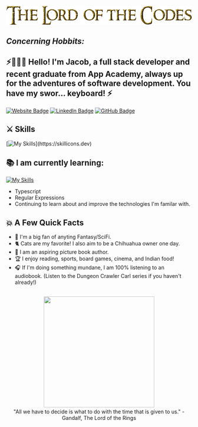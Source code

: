 ![Golden Text](images/LordoftheCodes.png)

## *Concerning Hobbits:*
<h2>⚡🧙🏼‍♂️ Hello! I'm Jacob, a full stack developer and recent graduate from App Academy, always up for the adventures of software development. You have my swor... keyboard! ⚡</a></h2>

<p><a href="https://stodtmeister.me"><img src="https://img.shields.io/badge/Portfolio-%3055.svg?style=for-the-badge&logo=firefox&logoColor=#FF7139" alt="Website Badge"></a> <a href="https://www.linkedin.com/in/jacob-stodtmeister-b7b92a11b/"><img src="https://img.shields.io/badge/LinkedIn-0077B5?style=for-the-badge&logo=linkedin&logoColor=white" alt="LinkedIn Badge"></a>  <a href="https://github.com/Stodtmeister"><img src="https://img.shields.io/github/followers/stodtmeister?label=Follow&style=for-the-badge&logo=github&logoColor=white&color=red" alt="GitHub Badge"></a></p>


## ⚔️ Skills
[![My Skills](https://skillicons.dev/icons?i=js,python,html,css,react,redux,express,flask,sequelize,mysql,sqlite,nodejs,npm,git,github,)](https://skillicons.dev)

## 📚 I am currently learning:
[![My Skills](https://skillicons.dev/icons?i=typescript,regex)](https://skillicons.dev)
<ul>
<li>Typescript</li>
<li>Regular Expressions</li>
<li>Continuing to learn about and improve the technologies I'm familar with.</li>
</ul>

## 💥 A Few Quick Facts
<ul>
<li>🏰 I'm a big fan of anyting Fantasy/SciFi.</li>
<li>🐈 Cats are my favorite! I also aim to be a Chihuahua owner one day. </li>
<li>🌠 I am an aspiring picture book author.</li>
<li>🏆 I enjoy reading, sports, board games, cinema, and Indian food!</li>
<li>🎧 If I'm doing something mundane, I am 100% listening to an audiobook. (Listen to the Dungeon Crawler Carl series if you haven't already!)</li>
</ul>

##
<p align="center">
<img src="https://media.giphy.com/media/v1.Y2lkPTc5MGI3NjExbDM1cXhoMndiMmw1YzNsd2toNXNqMG1ueXFlNGVsbHc5andoaXlkZiZlcD12MV9pbnRlcm5hbF9naWZfYnlfaWQmY3Q9Zw/fBq4IBhQkC69ancGiJ/giphy.gif" width="300" height="300">
<br>
"All we have to decide is what to do with the time that is given to us." -Gandalf, The Lord of the Rings
</p>
